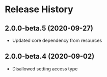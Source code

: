 # Release History

## 2.0.0-beta.5 (2020-09-27)

- Updated core dependency from resources

## 2.0.0-beta.4 (2020-09-02)

- Disallowed setting access type
